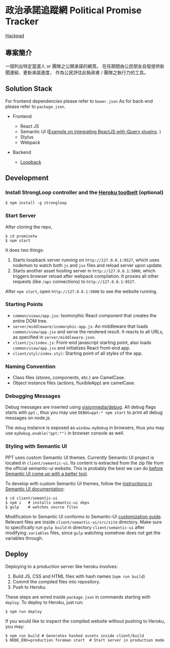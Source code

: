 政治承諾追蹤網 Political Promise Tracker
=========================

[Hackpad](https://g0v.hackpad.com/-Political-Promise-Tracker-4a31UkdBItq)

## 專案簡介

一個列出特定當選人 or 團隊之公開承諾的網頁。
在任期間由公民朋友自發提供新聞連結、更新承諾進度，
作為公民評估此執政者 / 團隊之執行力的工具。


Solution Stack
--------------
For frontend dependencies please refer to `bower.json`
As for back-end please refer to `package.json`.

* Frontend
  - React JS
  - Semantic UI ([Example on integrating ReactJS with jQuery plugins](https://github.com/facebook/react/blob/master/examples/jquery-bootstrap/js/app.js). )
  - Stylus
  - Webpack

* Backend
  - [Loopback](http://docs.strongloop.com/display/public/LB/LoopBack)

Development
-----------

### Install StrongLoop controller and the [Heroku toolbelt](https://toolbelt.heroku.com/) (optional)

```
$ npm install -g strongloop
```

### Start Server

After cloning the repo,

```
$ cd promisetw
$ npm start
```

It does two things:

1. Starts loopback server running on `http://127.0.0.1:9527`, which uses nodemon to watch both `js` and `jsx` files and reload server upon update.
2. Starts another asset hosting server in `http://127.0.0.1:5000`, which triggers browser reload after webpack compilation. It proxies all other requests (like `/api` connections) to `http://127.0.0.1:9527`.

After `npm start`, open `http://127.0.0.1:5000` to see the website running.

### Starting Points

* `common/views/app.jsx`: Isomorphic React component that creates the entire DOM tree.
* `server/middleware/isomorphic-app.js`: An middleware that loads `common/view/app.jsx` and serve the rendered result. It reacts to all URLs, as specified in `server/middleware.json`.
* `client/js/index.js`: Front-end javascript starting point, also loads `common/view/app.jsx` and initializes React front-end app.
* `client/styl/index.styl`: Starting point of all styles of the app.


### Naming Convention

* Class files (stores, components, etc.) are CamelCase.
* Object instance files (actions, fluxibleApp) are camelCase.

### Debugging Messages

Debug messages are inserted using [visionmedia/debug](https://www.npmjs.com/package/debug). All debug flags starts with `ppt:`, thus you may use `DEBUG=ppt:* npm start` to print all debug messages on node.js.

The `debug` instance is exposed as `window.myDebug` in browsers, thus you may use `myDebug.enable("ppt:*")` in browser console as well.

### Styling with Semantic UI

PPT uses custom Semantic UI themes.
Currently Semantic UI project is located in `client/semantic-ui`.
Its content is extracted from the zip file from the official semantic-ui website.
This is probably the best we can do [before Semantic UI come up with a better tool](https://github.com/Semantic-Org/Semantic-UI/issues/1385).

To develop with custom Semantic UI themes, follow the [instructions in Semantic UI documentation](http://learnsemantic.com/guide/expert.html#project-dependencies):

```
$ cd client/semantic-ui
$ npm i   # installs semantic-ui deps
$ gulp    # watches source files
```

Modification to Semantic UI conforms to Semantic-UI [customization guide](http://learnsemantic.com/developing/customizing.html#setting-global-variables). Relevant files are inside `client/semantic-ui/src/site` directory.
Make sure to specifically run `gulp build` in directory `client/semantic-ui` after modifying`.variables` files, since `gulp` watching somehow does not get the variables through.

Deploy
------

Deploying to a production server like heroku involves:

1. Build JS, CSS and HTML files with hash names (`npm run build`)
2. Commit the compiled files into repository.
3. Push to Heroku.

These steps are wired inside `package.json` in commands starting with `deploy`.
To deploy to Heroku, just run:

```
$ npm run deploy
```

If you would like to inspect the compiled website without pushing to Heroku, you may:

```
$ npm run build # Generates hashed assets inside client/build
$ NODE_ENV=production foreman start  # Start server in production mode
```
